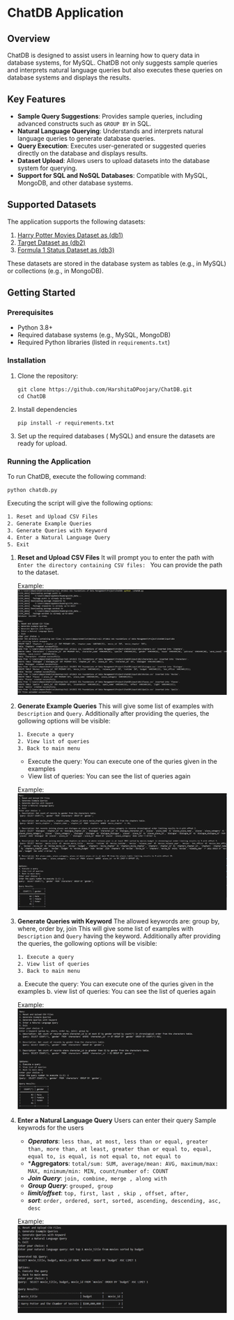 # ChatDB Application

## Overview

ChatDB is designed to assist users in learning how to query data in database systems, for MySQL. ChatDB not only suggests sample queries and interprets natural language queries but also executes these queries on database systems and displays the results.

## Key Features

- **Sample Query Suggestions**: Provides sample queries, including advanced constructs such as `GROUP BY` in SQL.
- **Natural Language Querying**: Understands and interprets natural language queries to generate database queries.
- **Query Execution**: Executes user-generated or suggested queries directly on the database and displays results.
- **Dataset Upload**: Allows users to upload datasets into the database system for querying.
- **Support for SQL and NoSQL Databases**: Compatible with MySQL, MongoDB, and other database systems.

## Supported Datasets

The application supports the following datasets:


1. [Harry Potter Movies Dataset as (db1)](https://www.kaggle.com/datasets/maricinnamon/harry-potter-movies-dataset)
2. [Target Dataset as (db2)](https://www.kaggle.com/datasets/devarajv88/target-dataset)
3. [Formula 1 Status Dataset as (db3)](https://www.kaggle.com/datasets/cbhavik/formula-1-ml-classifier?select=status.csv)

These datasets are stored in the database system as tables (e.g., in MySQL) or collections (e.g., in MongoDB).

## Getting Started

### Prerequisites

- Python 3.8+
- Required database systems (e.g., MySQL, MongoDB)
- Required Python libraries (listed in `requirements.txt`)

### Installation

1. Clone the repository:
   ```
   git clone https://github.com/HarshitaDPoojary/ChatDB.git
   cd ChatDB
   ```


2. Install dependencies
   ```
   pip install -r requirements.txt
   ```

3. Set up the required databases ( MySQL) and ensure the datasets are ready for upload.

### Running the Application
To run ChatDB, execute the following command:
```
python chatdb.py
```

Executing the script will give the following options:
```
1. Reset and Upload CSV Files
2. Generate Example Queries
3. Generate Queries with Keyword
4. Enter a Natural Language Query
5. Exit
```

1. **Reset and Upload CSV Files**
    It will prompt you to enter the path with 
    `Enter the directory containing CSV files: `
    You can provide the path to the dataset. 

    Example:
    ![Reset and Upload CSV Files](images/S1_UploadDatabase.png)


2. **Generate Example Queries**
    This will give some list of examples with `Description` and `Query`.
    Additionally after providing the queries, the gollowing options will be visible:
    ```
    1. Execute a query
    2. View list of queries
    3. Back to main menu
    ```
    - Execute the query: You can execute one of the quries given in the examples
    - View list of queries: You can see the list of queries again

    Example:
    ![Generate Example Queries](images/S2_GenerateSampleQueries.png)



3. **Generate Queries with Keyword**
    The allowed keywords are: group by, where, order by, join
    This will give some list of examples with `Description` and `Query` having the keyword.
    Additionally after providing the queries, the gollowing options will be visible:
    ```
    1. Execute a query
    2. View list of queries
    3. Back to main menu
    ```
    a. Execute the query: You can execute one of the quries given in the examples
    b. view list of queries: You can see the list of queries again

    Example:
    ![Generate Queries with Keyword](images/S3_GenerateSamplewithKeywords.png)



4. **Enter a Natural Language Query**
    Users can enter their query
    Sample keywrods for the users
    - ***Operators***:
        `less than, at most, less than or equal, greater than, more than, at least, greater than or equal to, equal, equal to, is equal, is not equal to, not equal to`
    - ***Aggregators**:
        `total/sum: SUM, average/mean: AVG, maximum/max: MAX, minimum/min: MIN, count/number of: COUNT`
    - ***Join Query***: 
        `join, combine, merge , along with`
    - ***Group Query***: 
        `grouped, group`
    - ***limit/offset***:
        `top, first, last , skip , offset, after,`
    - ***sort***:
        `order, ordered, sort, sorted, ascending, descending, asc, desc`
    
    Example:
    ![Enter a Natural Language Query](images/S4_NaturalLaanguageQuery.png)



